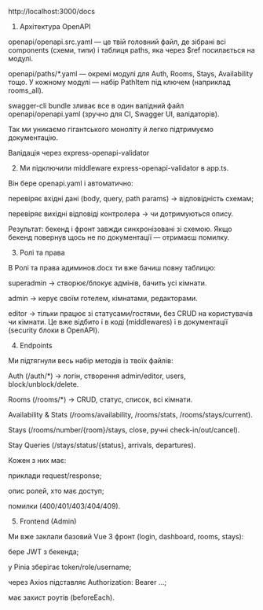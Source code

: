 http://localhost:3000/docs

1. Архітектура OpenAPI

openapi/openapi.src.yaml — це твій головний файл, де зібрані всі components (схеми, типи) і таблиця paths, яка через $ref посилається на модулі.

openapi/paths/\*.yaml — окремі модулі для Auth, Rooms, Stays, Availability тощо.
У кожному модулі — набір PathItem під ключем (наприклад rooms_all).

swagger-cli bundle зливає все в один валідний файл openapi/openapi.yaml (зручно для CI, Swagger UI, валідаторів).

Так ми уникаємо гігантського моноліту й легко підтримуємо документацію.

Валідація через express-openapi-validator

2. Ми підключили middleware express-openapi-validator в app.ts.

Він бере openapi.yaml і автоматично:

перевіряє вхідні дані (body, query, path params) → відповідність схемам;

перевіряє вихідні відповіді контролера → чи дотримуються опису.

Результат: бекенд і фронт завжди синхронізовані зі схемою. Якщо бекенд повернув щось не по документації — отримаєш помилку.

3. Ролі та права

В Ролі та права адиминов.docx ти вже бачиш повну таблицю:

superadmin → створює/блокує адмінів, бачить усі кімнати.

admin → керує своїм готелем, кімнатами, редакторами.

editor → тільки працює зі статусами/гостями, без CRUD на користувачів чи кімнати.
Це вже відбито і в коді (middlewares) і в документації (security блоки в OpenAPI).

4. Endpoints

Ми підтягнули весь набір методів із твоїх файлів:

Auth (/auth/\*) → логін, створення admin/editor, users, block/unblock/delete.

Rooms (/rooms/\*) → CRUD, статус, список, всі кімнати.

Availability & Stats (/rooms/availability, /rooms/stats, /rooms/stays/current).

Stays (/rooms/number/{room}/stays, close, ручні check-in/out/cancel).

Stay Queries (/stays/status/{status}, arrivals, departures).

Кожен з них має:

приклади request/response;

опис ролей, хто має доступ;

помилки (400/401/403/404/409).

5. Frontend (Admin)

Ми вже заклали базовий Vue 3 фронт (login, dashboard, rooms, stays):

бере JWT з бекенда;

у Pinia зберігає token/role/username;

через Axios підставляє Authorization: Bearer …;

має захист роутів (beforeEach).
